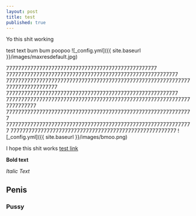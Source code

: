 ```yaml
---
layout: post
title: test
published: true
---
```


Yo this shit working

test text bum bum poopoo ![_config.yml]({{ site.baseurl }}/images/maxresdefault.jpg)

77777777777777777777777777777777777777777777777777 777777777777777777777777777777777777777777777777777777777 777777777777777777777777777777777777777777777777777777777777777777777777777777 777777777777777777777777777777777777777777777777777777777 77777777777777777777777777777777777777777777777777777777777777777777777 77777777777777777777777777777777777777777777777777777777777777 77777777777777777777777777777777777777777777777777777777777777 7777777777777777777777777777777777777777777777777777777  ![_config.yml]({{ site.baseurl }}/images/bmoo.png)

I hope this shit works [test link]( https://www.youtube.com/watch?v=mEnhfMRLXnc)


**Bold text**


_Italic Text_


## Penis


### Pussy
